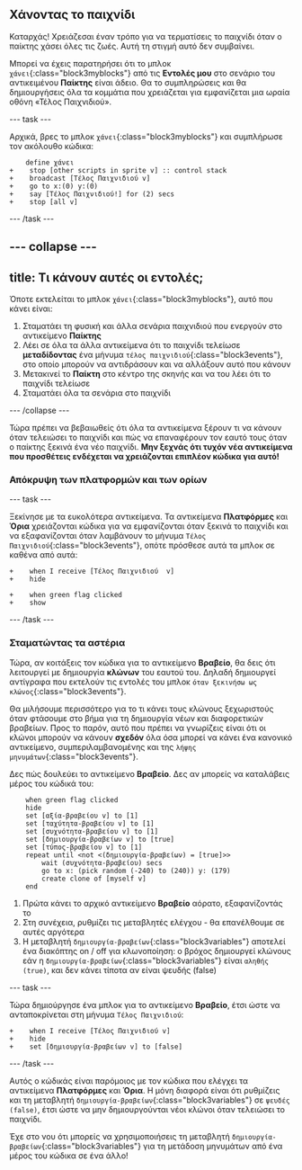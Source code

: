 ## Χάνοντας το παιχνίδι

Καταρχάς! Χρειάζεσαι έναν τρόπο για να τερματίσεις το παιχνίδι όταν ο παίκτης χάσει όλες τις ζωές. Αυτή τη στιγμή αυτό δεν συμβαίνει.

Μπορεί να έχεις παρατηρήσει ότι το μπλοκ `χάνει`{:class="block3myblocks"} από τις **Εντολές μου** στο σενάριο του αντικειμένου **Παίκτης** είναι άδειο. Θα το συμπληρώσεις και θα δημιουργήσεις όλα τα κομμάτια που χρειάζεται για εμφανίζεται μια ωραία οθόνη «Τέλος Παιχνιδιού».

--- task ---

Αρχικά, βρες το μπλοκ `χάνει`{:class="block3myblocks"} και συμπλήρωσε τον ακόλουθο κώδικα:

```blocks3
    define χάνει
+    stop [other scripts in sprite v] :: control stack
+    broadcast [Τέλος Παιχνιδιού v]
+    go to x:(0) y:(0)
+    say [Τέλος Παιχνιδιού!] for (2) secs
+    stop [all v]
```

--- /task ---

--- collapse ---
---
title: Τι κάνουν αυτές οι εντολές;
---

Όποτε εκτελείται το μπλοκ `χάνει`{:class="block3myblocks"}, αυτό που κάνει είναι:

1. Σταματάει τη φυσική και άλλα σενάρια παιχνιδιού που ενεργούν στο αντικείμενο **Παίκτης**
2. Λέει σε όλα τα άλλα αντικείμενα ότι το παιχνίδι τελείωσε **μεταδίδοντας** ένα μήνυμα `τέλος παιχνιδιού`{:class="block3events"}, στο οποίο μπορούν να αντιδράσουν και να αλλάξουν αυτό που κάνουν
3. Μετακινεί το **Παίκτη** στο κέντρο της σκηνής και να του λέει ότι το παιχνίδι τελείωσε
4. Σταματάει όλα τα σενάρια στο παιχνίδι

--- /collapse ---

Τώρα πρέπει να βεβαιωθείς ότι όλα τα αντικείμενα ξέρουν τι να κάνουν όταν τελειώσει το παιχνίδι και πώς να επαναφέρουν τον εαυτό τους όταν ο παίκτης ξεκινά ένα νέο παιχνίδι. **Μην ξεχνάς ότι τυχόν νέα αντικείμενα που προσθέτεις ενδέχεται να χρειάζονται επιπλέον κώδικα για αυτό!**

### Απόκρυψη των πλατφορμών και των ορίων

--- task ---

Ξεκίνησε με τα ευκολότερα αντικείμενα. Τα αντικείμενα **Πλατφόρμες** και **Όρια** χρειάζονται κώδικα για να εμφανίζονται όταν ξεκινά το παιχνίδι και να εξαφανίζονται όταν λαμβάνουν το μήνυμα `Τέλος Παιχνιδιού`{:class="block3events"}, οπότε πρόσθεσε αυτά τα μπλοκ σε καθένα από αυτά:

```blocks3
+    when I receive [Τέλος Παιχνιδιού  v]
+    hide
```

```blocks3
+    when green flag clicked
+    show
```

--- /task ---

### Σταματώντας τα αστέρια

Τώρα, αν κοιτάξεις τον κώδικα για το αντικείμενο **Βραβείο**, θα δεις ότι λειτουργεί με δημιουργία **κλώνων** του εαυτού του. Δηλαδή δημιουργεί αντίγραφα που εκτελούν τις εντολές του μπλοκ `όταν ξεκινήσω ως κλώνος`{:class="block3events"}.

Θα μιλήσουμε περισσότερο για το τι κάνει τους κλώνους ξεχωριστούς όταν φτάσουμε στο βήμα για τη δημιουργία νέων και διαφορετικών βραβείων. Προς το παρόν, αυτό που πρέπει να γνωρίζεις είναι ότι οι κλώνοι μπορούν να κάνουν **σχεδόν** όλα όσα μπορεί να κάνει ένα κανονικό αντικείμενο, συμπεριλαμβανομένης και της `λήψης μηνυμάτων`{:class="block3events"}.

Δες πώς δουλεύει το αντικείμενο **Βραβείο**. Δες αν μπορείς να καταλάβεις μέρος του κώδικά του:

```blocks3
    when green flag clicked
    hide
    set [αξία-βραβείου v] to [1]
    set [ταχύτητα-βραβείου v] to [1]
    set [συχνότητα-βραβείου v] to [1]
    set [δημιουργία-βραβείων v] to [true]
    set [τύπος-βραβείου v] to [1]
    repeat until <not <(δημιουργία-βραβείων) = [true]>>
        wait (συχνότητα-βραβείου) secs
        go to x: (pick random (-240) to (240)) y: (179)
        create clone of [myself v]
    end
```

1. Πρώτα κάνει το αρχικό αντικείμενο **Βραβείο** αόρατο, εξαφανίζοντάς το
2. Στη συνέχεια, ρυθμίζει τις μεταβλητές ελέγχου - θα επανέλθουμε σε αυτές αργότερα
3. Η μεταβλητή `δημιουργία-βραβείων`{:class="block3variables"} αποτελεί ένα διακόπτης on / off για κλωνοποίηση: ο βρόχος δημιουργεί κλώνους εάν η `δημιουργία-βραβείων`{:class="block3variables"} είναι `αληθής (true)`, και δεν κάνει τίποτα αν είναι ψευδής (false)

--- task ---

Τώρα δημιούργησε ένα μπλοκ για το αντικείμενο **Βραβείο**, έτσι ώστε να ανταποκρίνεται στη μήνυμα `Τέλος Παιχνιδιού`:

```blocks3
+    when I receive [Τέλος Παιχνιδιού v]
+    hide
+    set [δημιουργία-βραβείων v] to [false]
```

--- /task ---

Αυτός ο κώδικάς είναι παρόμοιος με τον κώδικα που ελέγχει τα αντικείμενα **Πλατφόρμες** και **Όρια**. Η μόνη διαφορά είναι ότι ρυθμίζεις και τη μεταβλητή `δημιουργία-βραβείων`{:class="block3variables"} σε `ψευδές (false)`, έτσι ώστε να μην δημιουργούνται νέοι κλώνοι όταν τελειώσει το παιχνίδι.

Έχε στο νου ότι μπορείς να χρησιμοποιήσεις τη μεταβλητή `δημιουργία-βραβείων`{:class="block3variables"} για τη μετάδοση μηνυμάτων από ένα μέρος του κώδικα σε ένα άλλο!